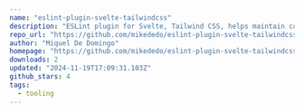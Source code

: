 ```yaml
---
name: "eslint-plugin-svelte-tailwindcss"
description: "ESLint plugin for Svelte, Tailwind CSS, helps maintain code style."
repo_url: "https://github.com/mikededo/eslint-plugin-svelte-tailwindcss"
author: "Miquel De Domingo"
homepage: "https://github.com/mikededo/eslint-plugin-svelte-tailwindcss"
downloads: 2
updated: "2024-11-19T17:09:31.103Z"
github_stars: 4
tags: 
  - tooling
---
```

